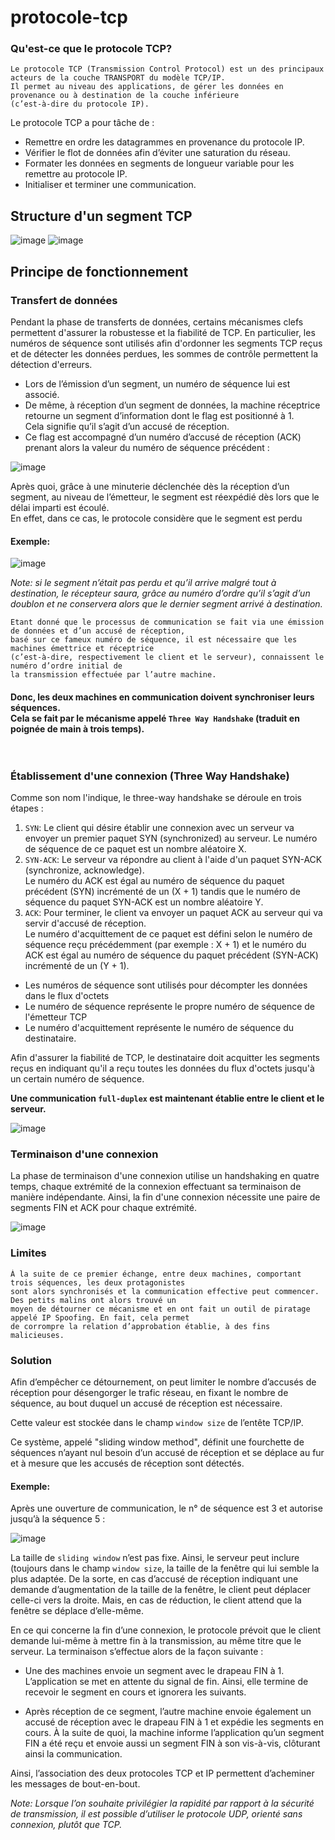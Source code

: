 # protocole-tcp

### Qu'est-ce que le protocole TCP?
```
Le protocole TCP (Transmission Control Protocol) est un des principaux acteurs de la couche TRANSPORT du modèle TCP/IP.
Il permet au niveau des applications, de gérer les données en provenance ou à destination de la couche inférieure
(c’est-à-dire du protocole IP).
```
Le protocole TCP a pour tâche de :

- Remettre en ordre les datagrammes en provenance du protocole IP.
- Vérifier le flot de données afin d’éviter une saturation du réseau.
- Formater les données en segments de longueur variable pour les remettre au protocole IP.
- Initialiser et terminer une communication.

## Structure d'un segment TCP
![image](https://user-images.githubusercontent.com/83721477/165390864-68c9fffa-d70d-4cce-96b6-de87e96ba0db.png)
![image](https://user-images.githubusercontent.com/83721477/165391150-f7edd59b-640b-474d-86ce-f162fc0c3e5f.png)


## Principe de fonctionnement
### Transfert de données
Pendant la phase de transferts de données, certains mécanismes clefs permettent d'assurer la robustesse et la fiabilité de TCP. En particulier, les numéros de séquence sont utilisés afin d'ordonner les segments TCP reçus et de détecter les données perdues, les sommes de contrôle permettent la détection d'erreurs.

* Lors de l’émission d’un segment, un numéro de séquence lui est associé.
* De même, à réception d’un segment de données, la machine réceptrice retourne un segment d’information dont le flag est positionné à 1. <br>Cela signifie qu’il s’agit d’un accusé de réception.
* Ce flag est accompagné d’un numéro d’accusé de réception (ACK) prenant alors la valeur du numéro de séquence précédent :

![image](https://user-images.githubusercontent.com/83721477/165297381-c677ef86-a9d7-49bf-aaca-b5f3901c026b.png)

Après quoi, grâce à une minuterie déclenchée dès la réception d’un segment, au niveau de l’émetteur, le segment est réexpédié dès lors que le délai imparti est écoulé.<br> En effet, dans ce cas, le protocole considère que le segment est perdu

#### Exemple:
![image](https://user-images.githubusercontent.com/83721477/165297403-65212acd-5262-4c7c-a06c-49b9b35caacf.png)

*Note: si le segment n’était pas perdu et qu’il arrive malgré tout à destination, le récepteur saura, grâce au numéro d’ordre qu’il s’agit d’un doublon et ne conservera alors que le dernier segment arrivé à destination.*

```
Etant donné que le processus de communication se fait via une émission de données et d’un accusé de réception,
basé sur ce fameux numéro de séquence, il est nécessaire que les machines émettrice et réceptrice
(c’est-à-dire, respectivement le client et le serveur), connaissent le numéro d’ordre initial de
la transmission effectuée par l’autre machine.
```
#### Donc, les deux machines en communication doivent synchroniser leurs séquences.<br>Cela se fait par le mécanisme appelé `Three Way Handshake` (traduit en poignée de main à trois temps).<br><br><br>


### Établissement d'une connexion (Three Way Handshake)
Comme son nom l'indique, le three-way handshake se déroule en trois étapes :

1. `SYN`: Le client qui désire établir une connexion avec un serveur va envoyer un premier paquet SYN (synchronized) au serveur. Le numéro de séquence de ce paquet est un nombre aléatoire X.<br>
2. `SYN-ACK`: Le serveur va répondre au client à l'aide d'un paquet SYN-ACK (synchronize, acknowledge).<br>Le numéro du ACK est égal au numéro de séquence du paquet précédent (SYN) incrémenté de un (X + 1) tandis que le numéro de séquence du paquet SYN-ACK est un nombre aléatoire Y.<br>
3. `ACK`: Pour terminer, le client va envoyer un paquet ACK au serveur qui va servir d'accusé de réception.<br>Le numéro d'acquittement de ce paquet est défini selon le numéro de séquence reçu précédemment (par exemple : X + 1) et le numéro du ACK est égal au numéro de séquence du paquet précédent (SYN-ACK) incrémenté de un (Y + 1).

* Les numéros de séquence sont utilisés pour décompter les données dans le flux d'octets
* Le numéro de séquence représente le propre numéro de séquence de l'émetteur TCP
* Le numéro d'acquittement représente le numéro de séquence du destinataire.

Afin d'assurer la fiabilité de TCP, le destinataire doit acquitter les segments reçus en indiquant qu'il a reçu toutes les données du flux d'octets jusqu'à un certain numéro de séquence.


**Une communication `full-duplex` est maintenant établie entre le client et le serveur.**

![image](https://user-images.githubusercontent.com/83721477/165389106-fcebe854-aa1c-4330-b206-bd4797f677e8.png)

### Terminaison d'une connexion
La phase de terminaison d'une connexion utilise un handshaking en quatre temps, chaque extrémité de la connexion effectuant sa terminaison de manière indépendante. Ainsi, la fin d'une connexion nécessite une paire de segments FIN et ACK pour chaque extrémité.

![image](https://user-images.githubusercontent.com/83721477/165391699-9a676927-cd18-4f30-9c8f-d690423f87ff.png)

### Limites
```
À la suite de ce premier échange, entre deux machines, comportant trois séquences, les deux protagonistes
sont alors synchronisés et la communication effective peut commencer. Des petits malins ont alors trouvé un
moyen de détourner ce mécanisme et en ont fait un outil de piratage appelé IP Spoofing. En fait, cela permet
de corrompre la relation d’approbation établie, à des fins malicieuses.
```

### Solution
Afin d’empêcher ce détournement, on peut limiter le nombre d’accusés de réception pour désengorger le trafic réseau, en fixant le nombre de séquence, au bout duquel un accusé de réception est nécessaire.<br>

Cette valeur est stockée dans le champ `window size` de l’entête TCP/IP.

Ce système, appelé "sliding window method", définit une fourchette de séquences n’ayant nul besoin d’un accusé de réception et se déplace au fur et à mesure que les accusés de réception sont détectés.

#### Exemple: 
Après une ouverture de communication, le n° de séquence est 3 et autorise jusqu’à la séquence 5 :

![image](https://user-images.githubusercontent.com/83721477/165297560-362962ab-ec06-459b-806a-96544008af9e.png)

La taille de `sliding window` n’est pas fixe.
Ainsi, le serveur peut inclure (toujours dans le champ `window size`, la taille de la fenêtre qui lui semble la plus adaptée. De la sorte, en cas d’accusé de réception indiquant une demande d’augmentation de la taille de la fenêtre, le client peut déplacer celle-ci vers la droite.
Mais, en cas de réduction, le client attend que la fenêtre se déplace d’elle-même.

En ce qui concerne la fin d’une connexion, le protocole prévoit que le client demande lui-même à mettre fin à la transmission, au même titre que le serveur. La terminaison s’effectue alors de la façon suivante :

- Une des machines envoie un segment avec le drapeau FIN à 1. L’application se met en attente du signal de fin. Ainsi, elle termine de recevoir le segment en cours et ignorera les suivants.

- Après réception de ce segment, l’autre machine envoie également un accusé de réception avec le drapeau FIN à 1 et expédie les segments en cours. À la suite de quoi, la machine informe l’application qu’un segment FIN a été reçu et envoie aussi un segment FIN à son vis-à-vis, clôturant ainsi la communication.

Ainsi, l’association des deux protocoles TCP et IP permettent d’acheminer les messages de bout-en-bout.

*Note: Lorsque l’on souhaite privilégier la rapidité par rapport à la sécurité de transmission, il est possible d’utiliser le protocole UDP, orienté sans connexion, plutôt que TCP.*

